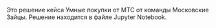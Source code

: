 Это решение кейса Умные покупки от МТС от команды Московские Зайцы. Решение находится в файле Jupyter Notebook.
